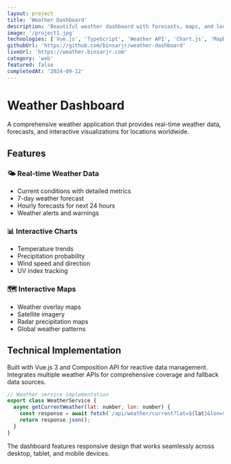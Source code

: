 ```yaml
---
layout: project
title: 'Weather Dashboard'
description: 'Beautiful weather dashboard with forecasts, maps, and location-based weather alerts using modern APIs and interactive charts.'
image: '/project1.jpg'
technologies: ['Vue.js', 'TypeScript', 'Weather API', 'Chart.js', 'Mapbox', 'Tailwind CSS']
githubUrl: 'https://github.com/binsarjr/weather-dashboard'
liveUrl: 'https://weather.binsarjr.com'
category: 'web'
featured: false
completedAt: '2024-09-12'
---
```


# Weather Dashboard

A comprehensive weather application that provides real-time weather data, forecasts, and interactive visualizations for locations worldwide.

## Features

### 🌤️ Real-time Weather Data

- Current conditions with detailed metrics
- 7-day weather forecast
- Hourly forecasts for next 24 hours
- Weather alerts and warnings

### 📊 Interactive Charts

- Temperature trends
- Precipitation probability
- Wind speed and direction
- UV index tracking

### 🗺️ Interactive Maps

- Weather overlay maps
- Satellite imagery
- Radar precipitation maps
- Global weather patterns

## Technical Implementation

Built with Vue.js 3 and Composition API for reactive data management. Integrates multiple weather APIs for comprehensive coverage and fallback data sources.

```javascript
// Weather service implementation
export class WeatherService {
  async getCurrentWeather(lat: number, lon: number) {
    const response = await fetch(`/api/weather/current?lat=${lat}&lon=${lon}`);
    return response.json();
  }
}
```

The dashboard features responsive design that works seamlessly across desktop, tablet, and mobile devices.

